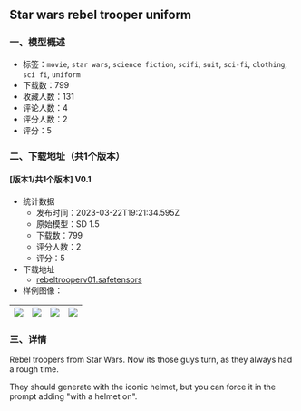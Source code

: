 ## Star wars rebel trooper uniform
### 一、模型概述

- 标签：`movie`, `star wars`, `science fiction`, `scifi`, `suit`, `sci-fi`, `clothing`, `sci fi`, `uniform`
- 下载数：799
- 收藏人数：131
- 评论人数：4
- 评分人数：2
- 评分：5

### 二、下载地址（共1个版本）

#### [版本1/共1个版本] V0.1

- 统计数据
  - 发布时间：2023-03-22T19:21:34.595Z
  - 原始模型：SD 1.5
  - 下载数：799
  - 评分人数：2
  - 评分：5
- 下载地址
  - [rebeltrooperv01.safetensors](https://civitai.com/api/download/models/27500)
- 样例图像：

| <img src="https://image.civitai.com/xG1nkqKTMzGDvpLrqFT7WA/27bee49f-75ea-4cc2-a508-fe4ede0eec00/width=450/302833.jpeg" /> | <img src="https://image.civitai.com/xG1nkqKTMzGDvpLrqFT7WA/5738df4d-2920-430c-d300-952d06fbc600/width=450/302841.jpeg" /> | <img src="https://image.civitai.com/xG1nkqKTMzGDvpLrqFT7WA/006fd34b-7399-4d99-0455-63009fb5de00/width=450/302840.jpeg" /> | <img src="https://image.civitai.com/xG1nkqKTMzGDvpLrqFT7WA/8f6e50cf-f87e-4143-879a-8191db0f6800/width=450/302839.jpeg" /> |
| ---- | ---- | ---- | ---- |


### 三、详情
<p>Rebel troopers from Star Wars. Now its those guys turn, as they always had a rough time.</p><p>They should generate with the iconic helmet, but you can force it in the prompt adding "with a helmet on".</p><p></p>